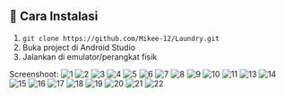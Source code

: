 ## 🚀 Cara Instalasi
1. `git clone https://github.com/Mikee-12/Laundry.git`
2. Buka project di Android Studio
3. Jalankan di emulator/perangkat fisik

Screenshoot:
![1](https://github.com/user-attachments/assets/e37e78c3-f83b-4972-8feb-27ecc4ff21c0)
![2](https://github.com/user-attachments/assets/fac4dc9d-5778-4e20-b3a3-a441a30f9d38)
![3](https://github.com/user-attachments/assets/9ec0fa76-d7f7-4d7c-8bae-5b28193fa038)
![4](https://github.com/user-attachments/assets/75c90fa0-ed4d-4df9-82ae-cabe58ea0bee)
![5](https://github.com/user-attachments/assets/f570a422-4ef0-41b9-b17f-80d0c6513488)
![6](https://github.com/user-attachments/assets/577c3003-5e3f-4918-88e1-5d206ab0ae51)
![7](https://github.com/user-attachments/assets/e15662b5-3ef0-4096-ab9b-d8fc5d48b3f8)
![8](https://github.com/user-attachments/assets/92e917b2-1e2f-47fe-ba3e-99e6101e2925)
![9](https://github.com/user-attachments/assets/695d2e37-eb41-41c9-aa41-cb89683b6764)
![10](https://github.com/user-attachments/assets/56b9babd-5f48-4f6d-bd24-38ce15adbb76)
![11](https://github.com/user-attachments/assets/44fce375-6a62-4b61-94a4-7e5b78af14e2)
![13](https://github.com/user-attachments/assets/e102ebc3-92b3-4d98-90d5-2237557b6dae)
![14](https://github.com/user-attachments/assets/36518b52-92aa-4c86-ac36-c0deb0393075)
![15](https://github.com/user-attachments/assets/80b9666b-20ce-4ae6-8863-26317f96232f)
![16](https://github.com/user-attachments/assets/250c5a03-1225-46bf-b7b8-5404a8443917)
![17](https://github.com/user-attachments/assets/3525946d-d1ff-4e9d-bc18-5803bba66543)
![18](https://github.com/user-attachments/assets/891b03ec-144f-4bde-9bfb-39df00112b1f)
![19](https://github.com/user-attachments/assets/e92627e2-cf0c-42a6-96e1-387e389c0aa5)
![20](https://github.com/user-attachments/assets/a5e48123-b87b-45d6-bfd7-63e1f4470dde)
![21](https://github.com/user-attachments/assets/d8a44522-909a-4b20-ad42-3fc9f678c4d9)
![22](https://github.com/user-attachments/assets/9b1fb670-56cd-4f69-b1c7-79bbbeaa1d81)
